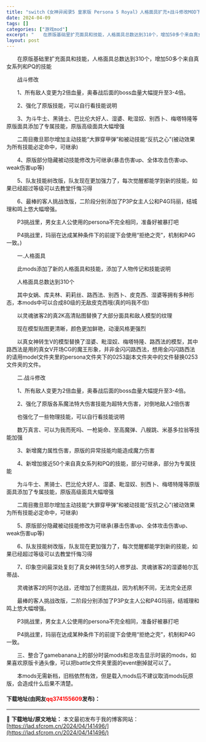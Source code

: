 ```yaml
---
title: "switch《女神异闻录5 皇家版 Persona 5 Royal》人格面具扩充+战斗修改MOD下载【含使用教程+mod说明】"
date: 2024-04-09
tags: []
categories: ["游戏mod"]
excerpt: "　　在原版基础里扩充面具和技能，人格面具总数达到310个，增加50多个来自真女系列和PQ的技能 　　战斗修改 　　1、所有敌人变更为2倍血量，奥春战后面的boss血量大幅提升至3-4倍。 　　2、强化了原版技能，可以自行看技能说明 　　3、为斗牛士、黑骑士、巴比伦大好人、湿婆、毗湿奴、别西卜、梅塔特&hellip;"
layout: post
---
```


 <p>　　在原版基础里扩充面具和技能，人格面具总数达到310个，增加50多个来自真女系列和PQ的技能</p> <p>　　战斗修改</p> <p>　　1、所有敌人变更为2倍血量，奥春战后面的boss血量大幅提升至3-4倍。</p> <p>　　2、强化了原版技能，可以自行看技能说明</p> <p>　　3、为斗牛士、黑骑士、巴比伦大好人、湿婆、毗湿奴、别西卜、梅塔特隆等原版面具添加了专属技能，原版高级面具大幅增强</p> <p>　　二周目撒旦耶尔增加主动技能&ldquo;大罪穿甲弹&rdquo;和被动技能&ldquo;反抗之心&rdquo;(被动效果为所有技能必定命中，可继承)</p> <p>　　4、原版部分隐藏被动技能修改为可继承(暴击伤害up、全体攻击伤害up、weak伤害up等)</p> <p>　　5、队友技能树改版，队友现在更加强力了，每次觉醒都能学到新的技能，如果已经超过等级可以去教堂忏悔习得</p> <p>　　6、最棒的客人挑战改版，二阶段分别添加了P3P女主人公和P4G玛丽，结城理和鸣上悠大幅增强。</p> <p>　　P3挑战里，男女主人公使用的persona不完全相同，准备好被暴打吧</p> <p>　　P4挑战里，玛丽在达成某种条件下的前提下会使用&ldquo;拒绝之壳&rdquo;，机制和P4G一致。)</p> <p>　　一.人格面具</p> <p>　　此mods添加了新的人格面具和技能，添加了人物传记和技能说明</p> <p>　　人格面具总数达到310个</p> <p>　　其中女娲、库夫林、莉莉丝、路西法、别西卜、皮克西、湿婆等拥有多种形态，本mods中可以合成80级的无敌皮克西哦(真的吗我不信)</p> <p>　　以灵魂骇客2的真2K高清贴图替换了大部分面具和敌人模型的纹理</p> <p>　　现在模型贴图更清晰，颜色更加鲜艳，动漫风格更强烈</p> <p>　　以真女神转生V的模型替换了湿婆、毗湿奴、梅塔特隆、路西法的模型，其中路西法是用的真女V开场CG的魔王形象，并非金闪闪路西法，想用金闪闪路西法的请用model文件夹里的persona文件夹下的0253副本文件夹中的文件替换0253文件夹的文件。</p> <p>　　二.战斗修改</p> <p>　　1、所有敌人变更为2倍血量，奥春战后面的boss血量大幅提升至3-4倍。</p> <p>　　2、强化了原版各系魔法特大伤害技能为超特大伤害，对倒地敌人2倍伤害</p> <p>　　也强化了一些物理技能，可以自行看技能说明</p> <p>　　数万真言、可以为我而死吗、一枪毙命、至高魔弹、八艘跳、米基多拉翁等技能加强</p> <p>　　3、新增魔力属性伤害，原版的异常技能均能造成魔力伤害</p> <p>　　4、新增加接近50个来自真女系列和PQ的技能，部分可继承，部分为专属技能</p> <p>　　为斗牛士、黑骑士、巴比伦大好人、湿婆、毗湿奴、别西卜、梅塔特隆等原版面具添加了专属技能，原版高级面具大幅增强</p> <p>　　二周目撒旦耶尔增加主动技能&ldquo;大罪穿甲弹&rdquo;和被动技能&ldquo;反抗之心&rdquo;(被动效果为所有技能必定命中，可继承)</p> <p>　　5、原版部分隐藏被动技能修改为可继承(暴击伤害up、全体攻击伤害up、weak伤害up等)</p> <p>　　6、队友技能树改版，队友现在更加强力了，每次觉醒都能学到新的技能，如果已经超过等级可以去教堂忏悔习得</p> <p>　　7、印象空间最深处复刻了真女神转生5的人修罗战、灵魂骇客2的湿婆帕尔瓦蒂战、</p> <p>　　灵魂骇客2的阿尔达战，还增加了创毘挑战，因为机制不同，无法完全还原</p> <p>　　最棒的客人挑战改版，二阶段分别添加了P3P女主人公和P4G玛丽，结城理和鸣上悠大幅增强。</p> <p>　　P3挑战里，男女主人公使用的persona不完全相同，准备好被暴打吧</p> <p>　　P4挑战里，玛丽在达成某种条件下的前提下会使用&ldquo;拒绝之壳&rdquo;，机制和P4G一致。</p> <p>　　三、整合了gamebanana上的部分时装mods和总攻击显示时装的mods，如果喜欢原版卡通头像，可以把battle文件夹里面的event删掉就可以了。</p> <p>　　本mods无需新档，旧档依然有效，但是载入mods后不建议取消mods玩原版，会造成什么后果不清楚。</p> <p><h4>下载地址(由网友<font color="red">qq374155609</font>发布)：</h4></p> 

---
📖 **下载地址/原文地址：** 本文最初发布于我的博客网站：[https://lad.sfcrom.cn/2024/04/141496/](https://lad.sfcrom.cn/2024/04/141496/)

